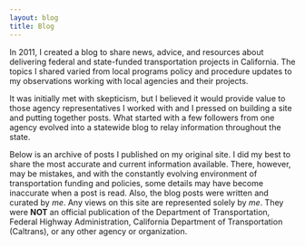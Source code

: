 ```yaml
---
layout: blog
title: Blog
---
```


In 2011, I created a blog to share news, advice, and resources about delivering federal and state-funded transportation projects in California. The topics I shared varied from local programs policy and procedure updates to my observations working with local agencies and their projects.

It was initially met with skepticism, but I believed it would provide value to those agency representatives I worked with and I pressed on building a site and putting together posts. What started with a few followers from one agency evolved into a statewide blog to relay information throughout the state. 

Below is an archive of posts I published on my original site. I did my best to share the most accurate and current information available. There, however, may be mistakes, and with the constantly evolving environment of transportation funding and policies, some details may have become inaccurate when a post is read. Also, the blog posts were written and curated by *me*. Any views on this site are represented solely by *me*. They were **NOT** an official publication of the Department of Transportation, Federal Highway Administration, California Department of Transportation (Caltrans), or any other agency or organization.
